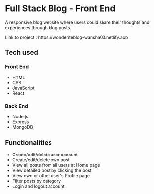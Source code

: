 # Full Stack Blog - Front End

A responsive blog website where users could share their thoughts and experiences through blog posts.

Link to project : https://wonderiteblog-wansha00.netlify.app

## Tech used

### Front End
- HTML
- CSS
- JavaScript
- React

### Back End
- Node.js
- Express
- MongoDB

## Functionalities

- Create/edit/delete user account
- Create/edit/delete own post
- View all posts from all users at Home page
- View detailed post by clicking the post
- View own or other user's Profile page
- Filter posts by category
- Login and logout account







